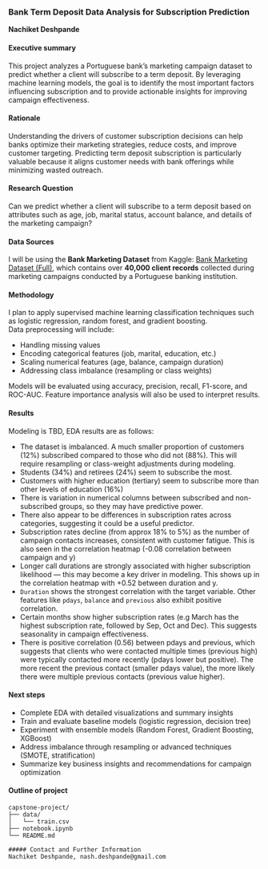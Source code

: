 ### Bank Term Deposit Data Analysis for Subscription Prediction

**Nachiket Deshpande**

#### Executive summary
This project analyzes a Portuguese bank’s marketing campaign dataset to predict whether a client will subscribe to a term deposit. By leveraging machine learning models, the goal is to identify the most important factors influencing subscription and to provide actionable insights for improving campaign effectiveness.

#### Rationale
Understanding the drivers of customer subscription decisions can help banks optimize their marketing strategies, reduce costs, and improve customer targeting. Predicting term deposit subscription is particularly valuable because it aligns customer needs with bank offerings while minimizing wasted outreach.

#### Research Question
Can we predict whether a client will subscribe to a term deposit based on attributes such as age, job, marital status, account balance, and details of the marketing campaign?

#### Data Sources
I will be using the **Bank Marketing Dataset** from Kaggle: [Bank Marketing Dataset (Full)](https://www.kaggle.com/datasets/sushant097/bank-marketing-dataset-full), which contains over **40,000 client records** collected during marketing campaigns conducted by a Portuguese banking institution.

#### Methodology
I plan to apply supervised machine learning classification techniques such as logistic regression, random forest, and gradient boosting.  
Data preprocessing will include:  
- Handling missing values  
- Encoding categorical features (job, marital, education, etc.)  
- Scaling numerical features (age, balance, campaign duration)  
- Addressing class imbalance (resampling or class weights)

Models will be evaluated using accuracy, precision, recall, F1-score, and ROC-AUC. Feature importance analysis will also be used to interpret results.

#### Results
Modeling is TBD, EDA results are as follows:
- The dataset is imbalanced. A much smaller proportion of customers (12%) subscribed compared to those who did not (88%). This will require resampling or class-weight adjustments during modeling.
- Students (34%) and retirees (24%) seem to subscribe the most. 
- Customers with higher education (tertiary) seem to subscribe more than other levels of education (16%)
- There is variation in numerical columns between subscribed and non-subscribed groups, so they may have predictive power.
- There also appear to be differences in subscription rates across categories, suggesting it could be a useful predictor.
- Subscription rates decline (from approx 18% to 5%) as the number of campaign contacts increases, consistent with customer fatigue. This is also seen in the correlation heatmap (-0.08 correlation between campaign and y)
- Longer call durations are strongly associated with higher subscription likelihood — this may become a key driver in modeling. This shows up in the correlation heatmap with +0.52 between duration and y.
- `Duration` shows the strongest correlation with the target variable. Other features like `pdays`, `balance` and `previous` also exhibit positive correlation.
- Certain months show higher subscription rates (e.g March has the highest subscription rate, followed by Sep, Oct and Dec). This suggests seasonality in campaign effectiveness.
- There is positive correlation (0.56) between pdays and previous, which suggests that clients who were contacted multiple times (previous high) were typically contacted more recently (pdays lower but positive). The more recent the previous contact (smaller pdays value), the more likely there were multiple previous contacts (previous value higher).


#### Next steps
- Complete EDA with detailed visualizations and summary insights  
- Train and evaluate baseline models (logistic regression, decision tree)  
- Experiment with ensemble models (Random Forest, Gradient Boosting, XGBoost)  
- Address imbalance through resampling or advanced techniques (SMOTE, stratification)  
- Summarize key business insights and recommendations for campaign optimization

#### Outline of project
```text
capstone-project/
├── data/
│   └── train.csv
├── notebook.ipynb
└── README.md

##### Contact and Further Information
Nachiket Deshpande, nash.deshpande@gmail.com